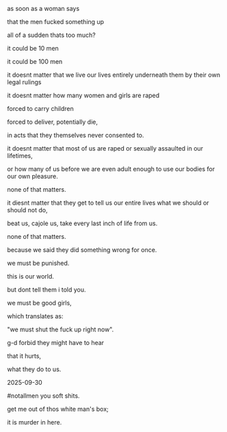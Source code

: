 as soon as a woman says 

that the men fucked something up

all of a sudden thats too much?

it could be 10 men

it could be 100 men

it doesnt matter that we live our lives entirely underneath them by their own legal rulings

it doesnt matter how many women and girls are raped

forced to carry children

forced to deliver, potentially die, 

in acts that they themselves never consented to.

it doesnt matter that most of us are raped or sexually assaulted in our lifetimes,

or how many of us before we are even adult enough to use our bodies for our own pleasure.

none of that matters.

it diesnt matter that they get to tell us our entire lives what we should or should not do,

beat us, cajole us, take every last inch of life from us.

none of that matters.

because we said they did something wrong for once.

we must be punished.

this is our world.

but dont tell them i told you.

we must be good girls,

which translates as:

"we must shut the fuck up right now".

g-d forbid they might have to hear

that it hurts,

what they do to us.

2025-09-30

#notallmen you soft shits.

get me out of thos white man's box;

it is murder in here.
